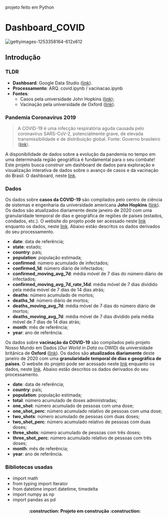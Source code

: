 projeto feito em Python
# Dashboard_COVID
![gettyimages-1253358164-612x612](https://github.com/luisfernandogbraga/Dashboard_COVID/assets/134460985/58edb3da-5a13-4192-bb18-51e9849743d0)

##  Introdução
### TLDR 
- **Dashboard**: Google Data Studio ([link](https://lookerstudio.google.com/navigation/reporting)).
- **Processamento**: ARQ. covid.ipynb / vacinacao.ipynb
 - **Fontes**: 
   - Casos pela universidade John Hopkins ([link](https://github.com/CSSEGISandData/COVID-19/tree/master/csse_covid_19_data/csse_covid_19_daily_reports));
   - Vacinação pela universidade de Oxford ([link](https://covid.ourworldindata.org/data/owid-covid-data.csv)).

###  Pandemia Coronavírus 2019
> A COVID-19 é uma infecção respiratória aguda causada pelo coronavírus SARS-CoV-2, potencialmente grave, de elevada transmissibilidade e de distribuição global. Fonte: Governo brasileiro ([link](https://www.gov.br/saude/pt-br/coronavirus/o-que-e-o-coronavirus)).

A disponibilidade de dados sobre a evolução da pandemia no tempo em uma determinada região geográfica é fundamental para o seu combate! Este projeto busca construir um dashboard de dados para exploração e visualização interativa de dados sobre o avanço de casos e da vacinação do Brasil. O dashboard, neste [link](https://lookerstudio.google.com/reporting/b6dbd815-f8c2-450b-bf0f-349a86e22d22).

###  Dados
Os dados sobre **casos da COVID-19** são compilados pelo centro de ciência de sistemas e engenharia da universidade americana **John Hopkins** ([link](https://www.jhu.edu)). Os dados são atualizados diariamente deste janeiro de 2020 com uma granularidade temporal de dias e geográfica de regiões de países (estados, condados, etc.). O website do projeto pode ser acessado neste [link](https://systems.jhu.edu/research/public-health/ncov/) enquanto os dados, neste [link](https://github.com/CSSEGISandData/COVID-19/tree/master/csse_covid_19_data/csse_covid_19_daily_reports). Abaixo estão descritos os dados derivados do seu processamento.

- **date**: data de referência;
 - **state**: estado;
 - **country**: país; 
 - **population**: população estimada;
 - **confirmed**: número acumulado de infectados;
 - **confirmed_1d**: número diário de infectados;
 - **confirmed_moving_avg_7d**: média móvel de 7 dias do número diário de infectados;
 - **confirmed_moving_avg_7d_rate_14d**: média móvel de 7 dias dividido pela média móvel de 7 dias de 14 dias atrás;
 - **deaths**: número acumulado de mortos;
 - **deaths_1d**: número diário de mortos;
 - **deaths_moving_avg_7d**: média móvel de 7 dias do número diário de mortos;
 - **deaths_moving_avg_7d**: média móvel de 7 dias dividido pela média móvel de 7 dias de 14 dias atrás;
 - **month**: mês de referência;
 - **year**: ano de referência.

Os dados sobre **vacinação da COVID-19** são compilados pelo projeto Nosso Mundo em Dados (*Our World in Data* ou OWID) da universidade britânica de **Oxford** ([link](https://www.ox.ac.uk)). Os dados são **atualizados diariamente** deste janeiro de 2020 com uma **granularidade temporal de dias e geográfica de países**. O website do projeto pode ser acessado neste [link](https://ourworldindata.org) enquanto os dados, neste [link](https://covid.ourworldindata.org/data/owid-covid-data.csv). Abaixo estão descritos os dados derivados do seu processamento.

- **date**: data de referência;
 - **country**: país;
 - **population**: população estimada;
 - **total**: número acumulado de doses administradas;
 - **one_shot**: número acumulado de pessoas com uma dose;
 - **one_shot_perc**: número acumulado relativo de pessoas com uma dose;
 - **two_shots**: número acumulado de pessoas com duas doses;
 - **two_shot_perc**: número acumulado relativo de pessoas com duas doses;
 - **three_shots**: número acumulado de pessoas com três doses;
 - **three_shot_perc**: número acumulado relativo de pessoas com três doses;
 - **month**: mês de referência;
 - **year**: ano de referência.

 ### Bibliotecas usadas

- import math
- from typing import Iterator
- from datetime import datetime, timedelta
- import numpy as np
- import pandas as pd

<h4 align="center"> 
    :construction:  Projeto em construção  :construction:
</h4>

